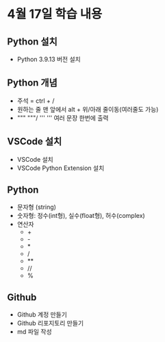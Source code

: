 # 4월 17일 학습 내용
## Python 설치
- Python 3.9.13 버전 설치
## Python 개념
- 주석 = ctrl + /
- 원하는 줄 맨 앞에서 alt + 위/아래 줄이동(여러줄도 가능)
- """ """/ ''' ''' 여러 문장 한번에 출력
## VSCode 설치
-  VSCode 설치
-  VSCode Python Extension 설치
## Python
- 문자형 (string)
- 숫자형: 정수(int형), 실수(float형), 허수(complex)
- 연산자
  - \+
  - \-
  - \* 
  - / 
  - \*\*
  - //
  -  %
## Github
- Github 계정 만들기
- Github 리포지토리 만들기
- md 파일 작성
